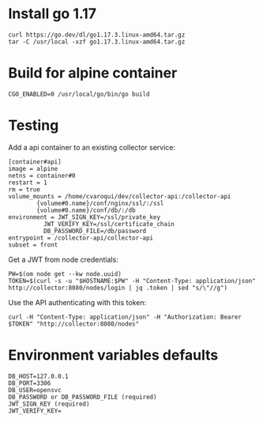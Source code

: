 Install go 1.17
===============

	curl https://go.dev/dl/go1.17.3.linux-amd64.tar.gz
	tar -C /usr/local -xzf go1.17.3.linux-amd64.tar.gz

Build for alpine container
==========================

	CGO_ENABLED=0 /usr/local/go/bin/go build

Testing
=======

Add a api container to an existing collector service:

	[container#api]
	image = alpine
	netns = container#0
	restart = 1
	rm = true
	volume_mounts = /home/cvaroqui/dev/collector-api:/collector-api
			{volume#0.name}/conf/nginx/ssl/:/ssl
			{volume#0.name}/conf/db/:/db
	environment = JWT_SIGN_KEY=/ssl/private_key
		      JWT_VERIFY_KEY=/ssl/certificate_chain
		      DB_PASSWORD_FILE=/db/password
	entrypoint = /collector-api/collector-api
	subset = front

Get a JWT from node credentials:

	PW=$(om node get --kw node.uuid)
	TOKEN=$(curl -s -u "$HOSTNAME:$PW" -H "Content-Type: application/json" http://collector:8080/nodes/login | jq .token | sed "s/\"//g")

Use the API authenticating with this token:

	curl -H "Content-Type: application/json" -H "Authorization: Bearer $TOKEN" "http://collector:8080/nodes"

Environment variables defaults
==============================

	DB_HOST=127.0.0.1
	DB_PORT=3306
	DB_USER=opensvc
	DB_PASSWORD or DB_PASSWORD_FILE (required)
	JWT_SIGN_KEY (required)
	JWT_VERIFY_KEY=

